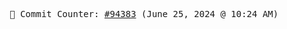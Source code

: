 <p align="center">
    <samp>
        📮 Commit Counter: <a href="https://github.com/Javascript-void0/Javascript-void0/commits/main">#94383</a> (June 25, 2024 @ 10:24 AM)
    </samp>
</p>